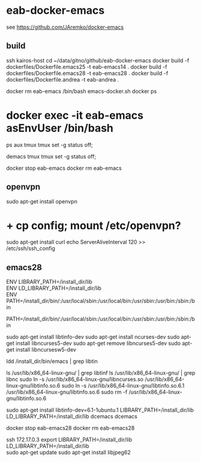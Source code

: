 # eab-docker-emacs

see https://github.com/JAremko/docker-emacs

## build

ssh kairos-host
cd ~/data/gitno/github/eab-docker-emacs
docker build -f dockerfiles/Dockerfile.emacs25 -t eab-emacs14 .
docker build -f dockerfiles/Dockerfile.emacs28 -t eab-emacs28 .
docker build -f dockerfiles/Dockerfile.andrea -t eab-andrea .

docker rm eab-emacs
/bin/bash emacs-docker.sh
docker ps
# docker exec -it eab-emacs asEnvUser /bin/bash
ps aux 
tmux
tmux set -g status off;

demacs
tmux
tmux set -g status off;

docker stop eab-emacs
docker rm eab-emacs


## openvpn 

sudo apt-get install openvpn
# + cp config; mount /etc/openvpn?
sudo apt-get install curl
echo     ServerAliveInterval 120 >> /etc/ssh/ssh_config


## emacs28

ENV LIBRARY_PATH=/install_dir/lib                                          
ENV LD_LIBRARY_PATH=/install_dir/lib                                       
ENV PATH=/install_dir/bin/:/usr/local/sbin:/usr/local/bin:/usr/sbin:/usr/bin:/sbin:/bin 

PATH=/install_dir/bin/:/usr/local/sbin:/usr/local/bin:/usr/sbin:/usr/bin:/sbin:/bin 

sudo apt-get install libtinfo-dev
sudo apt-get install ncurses-dev
sudo apt-get install libncurses5-dev
sudo apt-get remove libncurses5-dev
sudo apt-get install libncursesw5-dev

ldd /install_dir/bin/emacs | grep libtin

ls /usr/lib/x86_64-linux-gnu/ | grep libtinf
ls /usr/lib/x86_64-linux-gnu/ | grep libnc
sudo ln -s /usr/lib/x86_64-linux-gnu/libncurses.so /usr/lib/x86_64-linux-gnu/libtinfo.so.6
sudo ln -s /usr/lib/x86_64-linux-gnu/libtinfo.so.6.1 /usr/lib/x86_64-linux-gnu/libtinfo.so.6
sudo rm -f /usr/lib/x86_64-linux-gnu/libtinfo.so.6

sudo apt-get install libtinfo-dev=6.1-1ubuntu.1
LIBRARY_PATH=/install_dir/lib LD_LIBRARY_PATH=/install_dir/lib dcemacs
dcemacs

docker stop eab-emacs28
docker rm eab-emacs28



ssh 172.17.0.3
export LIBRARY_PATH=/install_dir/lib LD_LIBRARY_PATH=/install_dir/lib                                       
sudo apt-get update
sudo apt-get install libjpeg62
